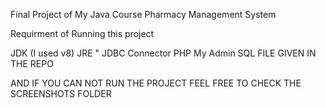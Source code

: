 Final Project of My Java Course Pharmacy Management System

Requirment of Running this project

JDK (I used v8)
JRE "
JDBC Connector
PHP My Admin
SQL FILE GIVEN IN THE REPO

AND IF YOU CAN NOT RUN THE PROJECT FEEL FREE TO CHECK THE SCREENSHOTS FOLDER

